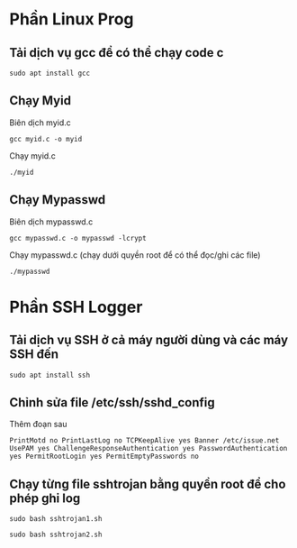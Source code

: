 # Phần Linux Prog
## Tải dịch vụ gcc để có thể chạy code c
`sudo apt install gcc`
## Chạy Myid
<p> Biên dịch myid.c</p>

`gcc myid.c -o myid`
<p> Chạy myid.c</p>

`./myid`

## Chạy Mypasswd
<p> Biên dịch mypasswd.c</p>

`gcc mypasswd.c -o mypasswd -lcrypt`
<p> Chạy mypasswd.c (chạy dưới quyền root để có thể đọc/ghi các file)</p>

`./mypasswd`

# Phần SSH Logger
## Tải dịch vụ SSH ở cả máy người dùng và các máy SSH đến

`sudo apt install ssh`

## Chỉnh sửa file /etc/ssh/sshd_config

<p> Thêm đoạn sau</p>

`PrintMotd no
PrintLastLog no
TCPKeepAlive yes
Banner /etc/issue.net
UsePAM yes
ChallengeResponseAuthentication yes
PasswordAuthentication yes
PermitRootLogin yes
PermitEmptyPasswords no`

## Chạy từng file sshtrojan bằng quyền root để cho phép ghi log

`sudo bash sshtrojan1.sh`

`sudo bash sshtrojan2.sh`

